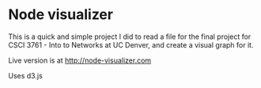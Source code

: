 # Node visualizer

This is a quick and simple project I did to read a file for the final project for CSCI 3761 - Into to Networks at UC Denver, and create a visual graph for it.

Live version is at http://node-visualizer.com

Uses d3.js